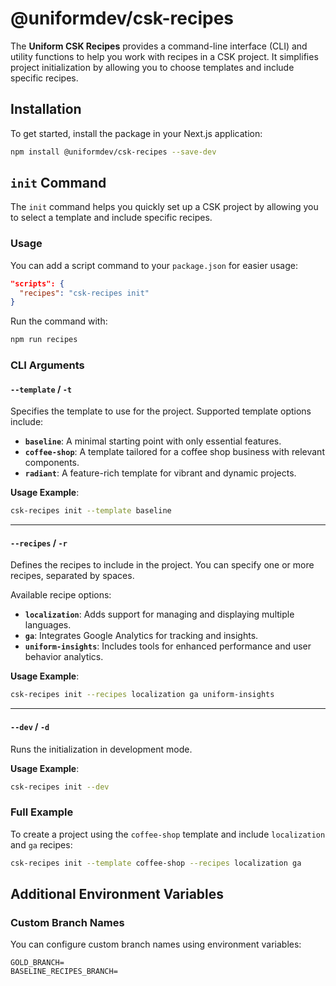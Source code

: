 # @uniformdev/csk-recipes

The **Uniform CSK Recipes** provides a command-line interface (CLI) and utility functions to help you work with recipes in a CSK project. It simplifies project initialization by allowing you to choose templates and include specific recipes.

## Installation

To get started, install the package in your Next.js application:

```bash
npm install @uniformdev/csk-recipes --save-dev
```

## `init` Command

The `init` command helps you quickly set up a CSK project by allowing you to select a template and include specific recipes.

### Usage

You can add a script command to your `package.json` for easier usage:

```json
"scripts": {
  "recipes": "csk-recipes init"
}
```

Run the command with:

```bash
npm run recipes
```

### CLI Arguments

#### `--template` / `-t`

Specifies the template to use for the project.
Supported template options include:

- **`baseline`**: A minimal starting point with only essential features.
- **`coffee-shop`**: A template tailored for a coffee shop business with relevant components.
- **`radiant`**: A feature-rich template for vibrant and dynamic projects.

**Usage Example**:

```bash
csk-recipes init --template baseline
```

---

#### `--recipes` / `-r`

Defines the recipes to include in the project. You can specify one or more recipes, separated by spaces.

Available recipe options:

- **`localization`**: Adds support for managing and displaying multiple languages.
- **`ga`**: Integrates Google Analytics for tracking and insights.
- **`uniform-insights`**: Includes tools for enhanced performance and user behavior analytics.

**Usage Example**:

```bash
csk-recipes init --recipes localization ga uniform-insights
```

---

#### `--dev` / `-d`

Runs the initialization in development mode.

**Usage Example**:

```bash
csk-recipes init --dev
```

### Full Example

To create a project using the `coffee-shop` template and include `localization` and `ga` recipes:

```bash
csk-recipes init --template coffee-shop --recipes localization ga
```

## Additional Environment Variables

### Custom Branch Names

You can configure custom branch names using environment variables:

```dotenv
GOLD_BRANCH=
BASELINE_RECIPES_BRANCH=
```
